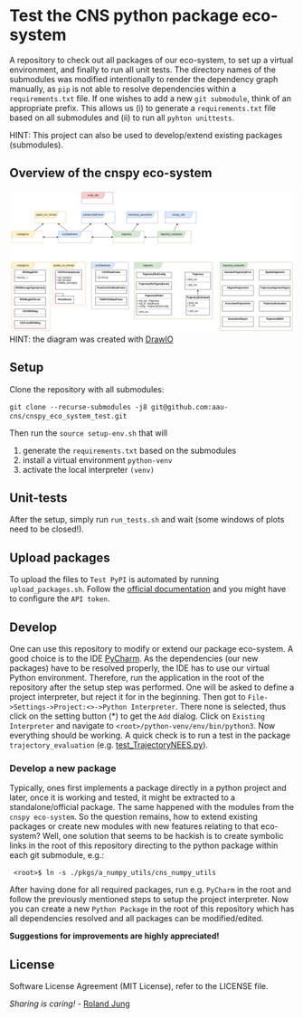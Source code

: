 #  Test the CNS python package eco-system 

A repository to check out all packages of our eco-system, to set up a virtual environment, and finally to run all unit tests. 
The directory names of the submodules was modified intentionally to render the dependency graph manually, as `pip` is not able to resolve dependencies within a `requirements.txt` file.
If one wishes to add a new `git submodule`, think of an appropriate prefix. 
This allows us (i) to generate a `requirements.txt` file based on all submodules and (ii) to run all `pyhton unittests`. 

HINT: This project can also be used to develop/extend existing packages (submodules). 

## Overview of the cnspy eco-system

![eco-system](./doc/pic/architecture.png)
HINT: the diagram was created with [DrawIO](https://drawio-app.com/)

## Setup 
Clone the repository with all submodules:
```
git clone --recurse-submodules -j8 git@github.com:aau-cns/cnspy_eco_system_test.git
```

Then run the `source setup-env.sh` that will
1) generate the `requirements.txt` based on the submodules
2) install a virtual environment `python-venv`
3) activate the local interpreter `(venv)`


## Unit-tests

After the setup, simply run `run_tests.sh` and wait (some windows of plots need to be closed!).

## Upload packages

To upload the files to `Test PyPI` is automated by running `upload_packages.sh`. 
Follow the [official documentation](https://packaging.python.org/tutorials/packaging-projects/) and you might have to configure the `API token`. 

## Develop 

One can use this repository to modify or extend our package eco-system. A good choice is to the IDE [PyCharm](https://www.jetbrains.com/pycharm/).
As the dependencies (our new packages) have to be resolved properly, the IDE has to use our virtual Python environment.
Therefore, run the application in the root of the repository after the setup step was performed.
One will be asked to define a project interpreter, but reject it for in the beginning. 
Then got to `File->Settings->Project:<>->Python Interpreter`. There none is selected, thus click on the setting button (*) to get the `Add` dialog.
Click on `Existing Interpreter` and navigate to `<root>/python-venv/env/bin/python3`. Now everything should be working.
A quick check is to run a test in the package `trajectory_evaluation` (e.g. [test_TrajectoryNEES.py](./pkgs/f_trajectory_evaluation/test/test_TrajectoryNEES.py)).

### Develop a new package

Typically, ones first implements a package directly in a python project and later, once it is working and tested, it might be extracted to a standalone/official package.
The same happened with the modules from the `cnspy eco-system`. So the question remains, how to extend existing packages or create new modules with new features relating to that eco-system? Well, one solution that seems to be hackish is to create symbolic links in the root of this repository directing to the python package within each git submodule, e.g.: 
```
 <root>$ ln -s ./pkgs/a_numpy_utils/cns_numpy_utils 
```
After having done for all required packages, run e.g. `PyCharm` in the root and follow the previously mentioned steps to setup the project interpreter. 
Now you can create a new `Python Package` in the root of this repository which has all dependencies resolved and all packages can be modified/edited.

**Suggestions for improvements are highly appreciated!**

## License

Software License Agreement (MIT  License), refer to the LICENSE file.

*Sharing is caring!* - [Roland Jung](https://github.com/jungr-ait)  

